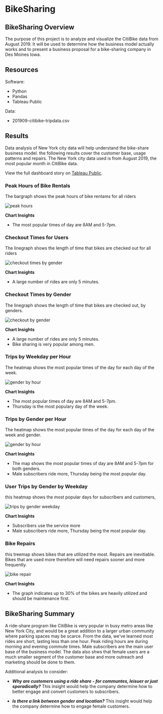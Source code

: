 # BikeSharing
## BikeSharing Overview
The purpose of this project is to analyze and visualize the CitiBike data from August 2019. It will be used to determine how the business model actually works and to present a business proposal for a bike-sharing company in Des Moines Iowa.  

## Resources
Software:
* Python
* Pandas
* Tableau Public

Data: 
* 201909-citibike-tripdata.csv

## Results
Data analysis of New York city data will help understand the bike-share business model. the following results cover the customer base, usage patterns and repairs. The New York city data used is from August 2019, the most popular month in CitiBike data.

View the full dashboard story on [Tableau Public](https://public.tableau.com/app/profile/shannon.eddings/viz/CitiBikeStory_16646451143910/NYCstory).

### __Peak Hours of Bike Rentals__
The bargraph shows the peak hours of bike rentams for all riders

![peak hours](/images/cko-peak-hrs.png)

__Chart Insights__

* The most popular times of day are 8AM and 5-7pm.
  
  
### __Checkout Times for Users__
The linegraph shows the length of time that bikes are checked out for all riders

![checkout times by gender](/images/cko-times-for-users.png)

__Chart Insights__


* A large number of rides are only 5 minutes.
   
### __Checkout Times by Gender__
The linegraph shows the length of time that bikes are checked out, by genders.

![checkout by gender](/images/cko-times-by-genders.png)

__Chart Insights__

* A large number of rides are only 5 minutes.
* Bike sharing is very popular among men.

### __Trips by Weekday per Hour__
The heatmap shows the most popular times of the day for each day of the week.

![gender by hour](/images/trips-by-wkday-hr.png)

__Chart Insights__

*  The most popular times of day are 8AM and 5-7pm.
*  Thursday is the most populary day of the week. 

### __Trips by Gender per Hour__
The heatmap shows the most popular times of the day for each day of the week and gender.

![gender by hour](/images/trips-by-gender-hr.png)

__Chart Insights__

* The map shows the most popular times of day are 8AM and 5-7pm for both genders.
* Male subscribers ride more, Thursday being the most popular day.  
  
### __User Trips by Gender by Weekday__

this heatmap shows the most popular days for subscribers and customers,

![trips by gender weekday](/images/trips-gender-wkday.png)

__Chart Insights__

* Subscribers use the service more
* Male subscribers ride more, Thursday being the most popular day.
    
### __Bike Repairs__

this treemap shows bikes that are utilized the most. Repairs are inevitiable. Bikes that are used more therefore will need repairs sooner and more frequently. 

![bike repair](/images/bike-repair.png)

__Chart Insights__

* The graph indicates up to 30% of the bikes are heavily utilized and should be maintenance first.

## BikeSharing Summary

A ride-share program like CitiBike is very popular in busy metro areas like New York City, and would be a great addition to a larger urban community where parking spaces may be scarce. From the data, we've learned most rides are short, lasting less than one hour.  Peak riding hours are during morning and evening commute times. Male subscribers are the main user base of the business model. The data also shws that female users are a much smaller segment of the customer base and more outreach and marketing should be done to them.

Additional analysis to consider:

* __*Why are customers using a ride share - for communtes, leisuer or just sporadically?*__  This insight would help the company determine how to better engage and convert customers to subscribers.

* __*Is there a link between gender and location?*__  This insight would help the company determine how to engage female customers.
